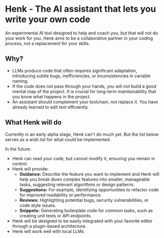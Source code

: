 # Henk - The AI assistant that lets you write your own code

An experimental AI tool designed to help and coach you, but that will not do your work for you.  Henk aims to be a collaborative partner in your coding process, not a replacement for your skills.

## Why?

- LLMs produce code that often requires significant adaptation, introducing subtle bugs, inefficiencies, or inconsistencies in variable naming.
- If the code does not pass through your hands, you will not build a good mental map of the project. It is crucial for long-term maintainability that you _know_ what happens in the project.
- An assistant should complement your toolchain, not replace it. You have already learned to edit text efficiently. 

## What Henk will do

Currently in an early alpha stage, Henk can't do much yet. But the list below serves as a wish list for what could be implemented.

In the future:

- Henk can read your code, but cannot modify it, ensuring you remain in control.
- Henk will provide:
  - **Guidance:** Describe the feature you want to implement and Henk will help you break down complex features into smaller, manageable tasks, suggesting relevant algorithms or design patterns.
  - **Suggestions:**  For example, identifying opportunities to refactor code for improved readability or performance.
  - **Reviews:**  Highlighting potential bugs, security vulnerabilities, or code style issues.
  - **Snippets:**  Generating boilerplate code for common tasks, such as creating unit tests or API endpoints.
- Henk will be designed to be easily integrated with your favorite editor through a plugin-based architecture.
- Henk will work well with local LLMs
